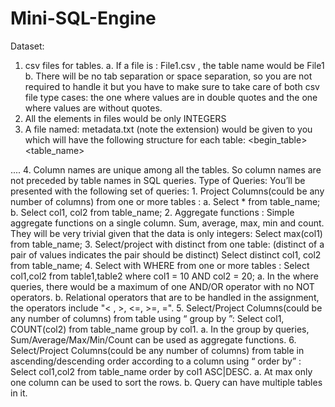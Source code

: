 # Mini-SQL-Engine
Dataset:
1. csv files for tables.
a. If a file is : File1.csv , the table name would be File1
b. There will be no tab separation or space separation, so you are not required
to handle it but you have to make sure to take care of both csv file type
cases: the one where values are in double quotes and the one where values
are without quotes.
2. All the elements in files would be only INTEGERS
3. A file named: metadata.txt (note the extension) would be given to you which will
have the following structure for each table:
<begin_table>
<table_name>
<attribute1>
....
<attributeN>
<end_table>
4. Column names are unique among all the tables. So column names are
not preceded by table names in SQL queries.
Type of Queries: You’ll be presented with the following set of queries:
1. Project Columns(could be any number of columns) from one or more tables :
a. Select * from table_name;
b. Select col1, col2 from table_name;
2. Aggregate functions : Simple aggregate functions on a single column.
Sum, average, max, min and count. They will be very trivial given that the data
is only integers:
Select max(col1) from table_name;
3. Select/project with distinct from one table: (distinct of a pair of values indicates
the pair should be distinct)
Select distinct col1, col2 from table_name;
4. Select with WHERE from one or more tables :
Select col1,col2 from table1,table2 where col1 = 10 AND col2 = 20;
a. In the where queries, there would be a maximum of one AND/OR
operator with no NOT operators.
b. Relational operators that are to be handled in the assignment, the
operators include "< , >, <=, >=, =".
5. Select/Project Columns(could be any number of columns) from table using
“ group by ”:
Select col1, COUNT(col2) from table_name group by col1.
a. In the group by queries, Sum/Average/Max/Min/Count can be used as
aggregate functions.
6. Select/Project Columns(could be any number of columns) from table in
ascending/descending order according to a column using “ order by” :
Select col1,col2 from table_name order by col1 ASC|DESC.
a. At max only one column can be used to sort the rows.
b. Query can have multiple tables in it.
